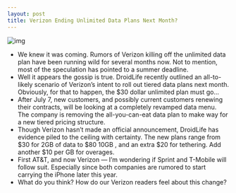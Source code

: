 ```yaml
---
layout: post
title: Verizon Ending Unlimited Data Plans Next Month?
---
```

![img](http://media.idownloadblog.com/wp-content/uploads/2011/01/Verizon-iPhone2.jpeg)
* We knew it was coming. Rumors of Verizon killing off the unlimited data plan have been running wild for several months now. Not to mention, most of the speculation has pointed to a summer deadline.
* Well it appears the gossip is true. DroidLife recently outlined an all-to-likely scenario of Verizon’s intent to roll out tiered data plans next month. Obviously, for that to happen, the $30 dollar unlimited plan must go…
* After July 7, new customers, and possibly current customers renewing their contracts, will be looking at a completely revamped data menu. The company is removing the all-you-can-eat data plan to make way for a new tiered pricing structure.
* Though Verizon hasn’t made an official announcement, DroidLife has evidence piled to the ceiling with certainty. The new plans range from $30 for 2GB of data to $80 10GB , and an extra $20 for tethering. Add another $10 per GB for overages.
* First AT&T, and now Verizon — I’m wondering if Sprint and T-Mobile will follow suit. Especially since both companies are rumored to start carrying the iPhone later this year.
* What do you think? How do our Verizon readers feel about this change?

